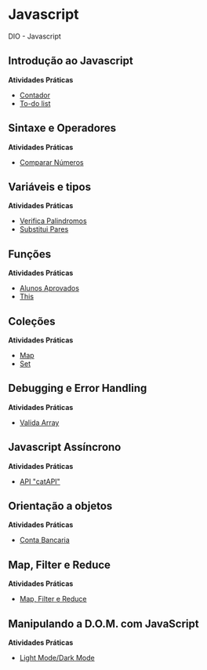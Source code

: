 # Javascript

DIO - Javascript

## Introdução ao Javascript

**Atividades Práticas**

- [Contador](introducao-javascript/contador)
- [To-do list](introducao-javascript/desafio-to-do-list)

## Sintaxe e Operadores

**Atividades Práticas**

- [Comparar Números](sintaxe-operadores/)

## Variáveis e tipos

**Atividades Práticas**
- [Verifica Palindromos](variaveis-tipos)
- [Substitui Pares](variaveis-tipos)

## Funções

**Atividades Práticas**
- [Alunos Aprovados](funcoes)
- [This](funcoes)

## Coleções

**Atividades Práticas**
- [Map](colecoes)
- [Set](colecoes)

## Debugging e Error Handling

**Atividades Práticas**
- [Valida Array](debug-error)

## Javascript Assíncrono

**Atividades Práticas**
- [API "catAPI"](javascript-assincrono)

## Orientação a objetos

**Atividades Práticas**
- [Conta Bancaria](orientacao-a-objetos)

## Map, Filter e Reduce

**Atividades Práticas**

- [Map, Filter e Reduce](map-filter-reduce)

## Manipulando a D.O.M. com JavaScript

**Atividades Práticas**

- [Light Mode/Dark Mode](DOM)